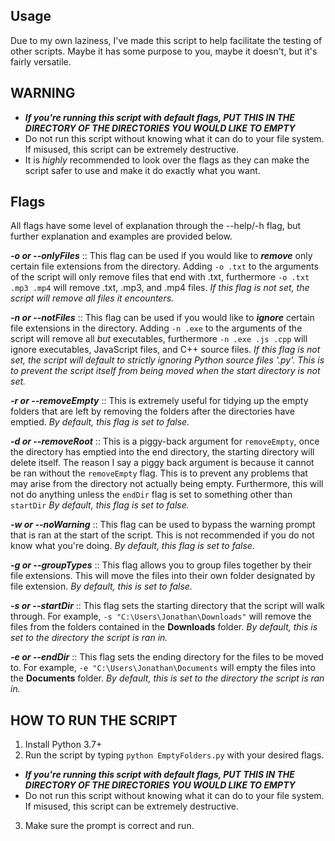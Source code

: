 
## Usage 
Due to my own laziness, I've made this script to help facilitate the testing of other scripts. Maybe it has some purpose to you, maybe it doesn't, but it's fairly versatile.

## WARNING
- ***If you're running this script with default flags, PUT THIS IN THE DIRECTORY OF THE DIRECTORIES YOU WOULD LIKE TO EMPTY***
- Do not run this script without knowing what it can do to your file system. If misused, this script can be extremely destructive. 
- It is *highly* recommended to look over the flags as they can make the script safer to use and make it do exactly what you want.

## Flags
All flags have some level of explanation through the --help/-h flag, but further explanation and examples are provided below.

***-o or --onlyFiles*** :: This flag can be used if you would like to ***remove*** only certain file extensions from the directory. 
Adding `-o .txt` to the arguments of the script will only remove files that end with .txt, furthermore `-o .txt .mp3 .mp4` will remove .txt, .mp3, and .mp4 files. *If this flag is not set, the script will remove all files it encounters.*

***-n or --notFiles*** :: This flag can be used if you would like to ***ignore*** certain file extensions in the directory. 
Adding `-n .exe` to the arguments of the script will remove all *but* executables, furthermore `-n .exe .js .cpp` will ignore executables, JavaScript files, and C++ source files. *If this flag is not set, the script will default to strictly ignoring Python source files '.py'. This is to prevent the script itself from being moved when the start directory is not set.*

***-r or  --removeEmpty*** :: This is extremely useful for tidying up the empty folders that are left by removing the folders after the directories have emptied. *By default, this flag is set to false.*

***-d or --removeRoot*** :: This is a piggy-back argument for `removeEmpty`, once the directory has emptied into the end directory, the starting directory will delete itself. The reason I say a piggy back argument is because it cannot be ran without the `removeEmpty` flag. This is to prevent any problems that may arise from the directory not actually being empty. Furthermore, this will not do anything unless the `endDir` flag is set to something other than `startDir` *By default, this flag is set to false.*

***-w or --noWarning*** :: This flag can be used to bypass the warning prompt that is ran at the start of the script. This is not recommended if you do not know what you're doing. *By default, this flag is set to false.*
 
 ***-g or --groupTypes*** :: This flag allows you to group files together by their file extensions. This will move the files into their own folder designated by file extension. *By default, this is set to false.*

***-s or --startDir*** :: This flag sets the starting directory that the script will walk through. For example, `-s "C:\Users\Jonathan\Downloads"` will remove the files from the folders contained in the **Downloads** folder. *By default, this is set to the directory the script is ran in.*

***-e or --endDir*** :: This flag sets the ending directory for the files to be moved to. For example, `-e "C:\Users\Jonathan\Documents` will empty the files into the **Documents** folder. *By default, this is set to the directory the script is ran in.*

## HOW TO RUN THE SCRIPT
1) Install Python 3.7+
2) Run the script by typing `python EmptyFolders.py` with your desired flags. 
- ***If you're running this script with default flags, PUT THIS IN THE DIRECTORY OF THE DIRECTORIES YOU WOULD LIKE TO EMPTY***
- Do not run this script without knowing what it can do to your file system. If misused, this script can be extremely destructive. 
3) Make sure the prompt is correct and run.
